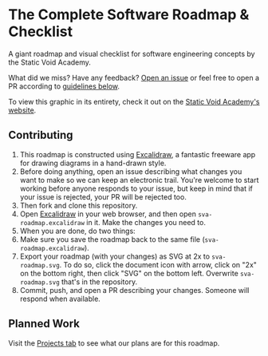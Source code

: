 # The Complete Software Roadmap & Checklist

A giant roadmap and visual checklist for software engineering concepts by the Static Void Academy.

What did we miss? Have any feedback? [Open an issue](https://github.com/Static-Void-Academy/complete-software-roadmap/issues) or feel free to open a PR according to [guidelines below](#contributing).

To view this graphic in its entirety, check it out on the [Static Void Academy's website](https://www.staticvoid.dev/software-roadmap).

## Contributing

1. This roadmap is constructed using [Excalidraw](https://excalidraw.com/), a fantastic freeware app for drawing diagrams in a hand-drawn style.
2. Before doing anything, open an issue describing what changes you want to make so we can keep an electronic trail. You're welcome to start working before anyone responds to your issue, but keep in mind that if your issue is rejected, your PR will be rejected too.
3. Then fork and clone this repository.
4. Open [Excalidraw](https://excalidraw.com/) in your web browser, and then open `sva-roadmap.excalidraw` in it. Make the changes you need to.
5. When you are done, do two things:
  1. Make sure you save the roadmap back to the same file (`sva-roadmap.excalidraw`).
  2. Export your roadmap (with your changes) as SVG at 2x to `sva-roadmap.svg`. To do so, click the document icon with arrow, click on "2x" on the bottom right, then click "SVG" on the bottom left. Overwrite `sva-roadmap.svg` that's in the repository.
6. Commit, push, and open a PR describing your changes. Someone will respond when available.

## Planned Work

Visit the [Projects tab](https://github.com/Static-Void-Academy/complete-software-roadmap/projects) to see what our plans are for this roadmap.
